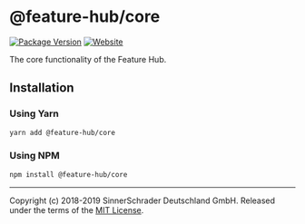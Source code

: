 # @feature-hub/core

[![Package Version][package-badge]][package-npm]
[![Website][website-badge]][website]

The core functionality of the Feature Hub.

## Installation

### Using Yarn

```sh
yarn add @feature-hub/core
```

### Using NPM

```sh
npm install @feature-hub/core
```

---

Copyright (c) 2018-2019 SinnerSchrader Deutschland GmbH. Released under the
terms of the [MIT License][license].

[license]: https://github.com/sinnerschrader/feature-hub/blob/master/LICENSE
[package-badge]: https://img.shields.io/npm/v/@feature-hub/core.svg
[package-npm]: https://www.npmjs.com/package/@feature-hub/core
[website]: https://feature-hub.netlify.com/
[website-badge]:
  https://img.shields.io/badge/website-Feature%20Hub-%234502da.svg
